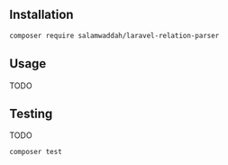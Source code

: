 ## Installation

```bash
composer require salamwaddah/laravel-relation-parser
```

## Usage

TODO

## Testing

TODO

```bash
composer test
```
